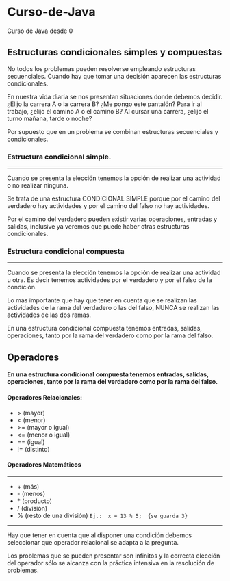# Curso-de-Java
Curso de Java desde 0

## Estructuras condicionales simples y compuestas

No todos los problemas pueden resolverse empleando estructuras secuenciales. Cuando hay que tomar una decisión aparecen las estructuras condicionales.

En nuestra vida diaria se nos presentan situaciones donde debemos decidir.
¿Elijo la carrera A o la carrera B?
¿Me pongo este pantalón?
Para ir al trabajo, ¿elijo el camino A o el camino B?
Al cursar una carrera, ¿elijo el turno mañana, tarde o noche?

Por supuesto que en un problema se combinan estructuras secuenciales y condicionales.

### Estructura condicional simple.
---
Cuando se presenta la elección tenemos la opción de realizar una actividad o no realizar ninguna.

Se trata de una estructura CONDICIONAL SIMPLE porque por el camino del verdadero hay actividades y por el camino del falso no hay actividades.

Por el camino del verdadero pueden existir varias operaciones, entradas y salidas, inclusive ya veremos que puede haber otras estructuras condicionales.

### Estructura condicional compuesta
---
Cuando se presenta la elección tenemos la opción de realizar una actividad u otra. Es decir tenemos actividades por el verdadero y por el falso de la condición. 

Lo más importante que hay que tener en cuenta que se realizan las actividades de la rama del verdadero o las del falso, NUNCA se realizan las actividades de las dos ramas.

En una estructura condicional compuesta tenemos entradas, salidas, operaciones, tanto por la rama del verdadero como por la rama del falso.

## Operadores

#### En una estructura condicional compuesta tenemos entradas, salidas, operaciones, tanto por la rama del verdadero como por la rama del falso.

#### Operadores Relacionales:

- \>  (mayor)
- <  (menor)
- \>= (mayor o igual)
- <= (menor o igual)
- == (igual)
- != (distinto)

#### Operadores Matemáticos
---
- \+ (más)
- \- (menos)
- \* (producto)
- / (división)
- % (resto de una división)  `Ej.:  x = 13 % 5;  {se guarda 3}`
---
Hay que tener en cuenta que al disponer una condición debemos seleccionar que operador relacional se adapta a la pregunta.

Los problemas que se pueden presentar son infinitos y la correcta elección del operador sólo se alcanza con la práctica intensiva en la resolución de problemas.